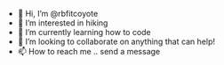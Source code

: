 - 👋 Hi, I’m @rbfitcoyote
- 👀 I’m interested in hiking
- 🌱 I’m currently learning how to code
- 💞️ I’m looking to collaborate on anything that can help!
- 📫 How to reach me .. send a message 
<!---
rbfitcoyote/rbfitcoyote is a ✨ special ✨ repository because its `README.md` (this file) appears on your GitHub profile.
You can click the Preview link to take a look at your changes.
--->

